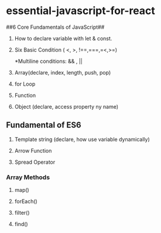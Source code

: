# essential-javascript-for-react

##6 Core Fundamentals of JavaScript##

 1. How to declare variable with let & const.

 2. Six Basic Condition ( <, >, !==,===,=<,>=)
    
    *Multiline conditions: && , ||

3. Array(declare, index, length, push, pop)

4. for Loop

5. Function

6. Object (declare, access property ny name)


## Fundamental of ES6 ##

1. Template string (declare, how use variable dynamically)

2. Arrow Function 

3. Spread Operator

### Array Methods ###

1. map()

2. forEach()

3. filter()

4. find()